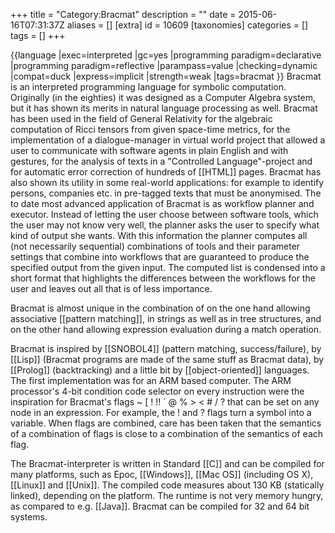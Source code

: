 +++
title = "Category:Bracmat"
description = ""
date = 2015-06-16T07:31:37Z
aliases = []
[extra]
id = 10609
[taxonomies]
categories = []
tags = []
+++

{{language
|exec=interpreted
|gc=yes
|programming paradigm=declarative
|programming paradigm=reflective
|parampass=value
|checking=dynamic
|compat=duck
|express=implicit
|strength=weak
|tags=bracmat
}}
Bracmat is an interpreted programming language for symbolic computation. Originally (in the eighties) it was designed as a Computer Algebra system, but it has shown its merits in natural language processing as well. Bracmat has been used in the field of General Relativity for the algebraic computation of Ricci tensors from given space-time metrics, for the implementation of a dialogue-manager in virtual world project that allowed a user to communicate with software agents in plain English and with gestures, for the analysis of texts in a "Controlled Language"-project and for automatic error correction of hundreds of [[HTML]] pages. Bracmat has also shown its utility in some real-world applications: for example to identify persons, companies etc. in pre-tagged texts that must be anonymised. The to date most advanced application of Bracmat is as workflow planner and executor. Instead of letting the user choose between software tools, which the user may not know very well, the planner asks the user to specify what kind of output she wants. With this information the planner computes all (not necessarily sequential) combinations of tools and their parameter settings that combine into workflows that are guaranteed to produce the specified output from the given input. The computed list is condensed into a short format that highlights the differences between the workflows for the user and leaves out all that is of less importance.

Bracmat is almost unique in the combination of on the one hand allowing associative [[pattern matching]], in strings as well as in tree structures, and on the other hand allowing expression evaluation during a match operation. 

Bracmat is inspired by [[SNOBOL4]] (pattern matching, success/failure), by [[Lisp]] (Bracmat programs are made of the same stuff as Bracmat data), by [[Prolog]] (backtracking) and a little bit by [[object-oriented]] languages. The first implementation was for an ARM based computer. The ARM processor's 4-bit condition code selector on every instruction were the inspiration for Bracmat's flags ~ [ ! !! ` @ % > < # / ? that can be set on any node in an expression. For example, the ! and ? flags turn a symbol into a variable. When flags are combined, care has been taken that the semantics of a combination of flags is close to a combination of the semantics of each flag. 

The Bracmat-interpreter is written in Standard [[C]] and can be compiled for many platforms, such as Epoc, [[Windows]], [[Mac OS]] (including OS X), [[Linux]] and [[Unix]]. The compiled code measures about 130 KB (statically linked), depending on the platform. The runtime is not very memory hungry, as compared to e.g. [[Java]]. Bracmat can be compiled for 32 and 64 bit systems.
